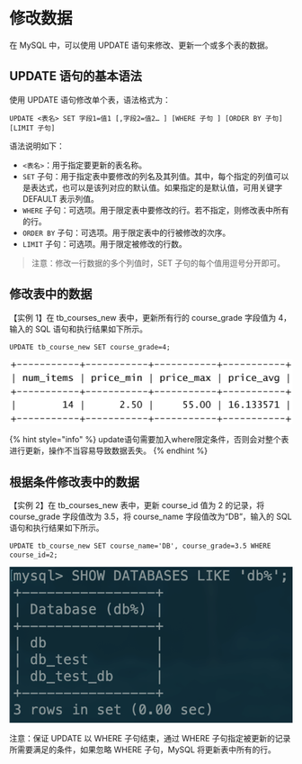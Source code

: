# 修改数据

在 MySQL 中，可以使用 UPDATE 语句来修改、更新一个或多个表的数据。

##  UPDATE 语句的基本语法

 使用 UPDATE 语句修改单个表，语法格式为：

```text
UPDATE <表名> SET 字段1=值1 [,字段2=值2… ] [WHERE 子句 ] [ORDER BY 子句] [LIMIT 子句]
```

 语法说明如下：

*  `<表名>`：用于指定要更新的表名称。
*  `SET` 子句：用于指定表中要修改的列名及其列值。其中，每个指定的列值可以是表达式，也可以是该列对应的默认值。如果指定的是默认值，可用关键字 DEFAULT 表示列值。
*  `WHERE` 子句：可选项。用于限定表中要修改的行。若不指定，则修改表中所有的行。
*  `ORDER BY` 子句：可选项。用于限定表中的行被修改的次序。
*  `LIMIT` 子句：可选项。用于限定被修改的行数。

> 注意：修改一行数据的多个列值时，SET 子句的每个值用逗号分开即可。

##  修改表中的数据

 【实例 1】在 tb\_courses\_new 表中，更新所有行的 course\_grade 字段值为 4，输入的 SQL 语句和执行结果如下所示。

```text
UPDATE tb_course_new SET course_grade=4;
```

![](../.gitbook/assets/image%20%28123%29.png)

{% hint style="info" %}
update语句需要加入where限定条件，否则会对整个表进行更新，操作不当容易导致数据丢失。
{% endhint %}

##  根据条件修改表中的数据

 【实例 2】在 tb\_courses\_new 表中，更新 course\_id 值为 2 的记录，将 course\_grade 字段值改为 3.5，将 course\_name 字段值改为“DB”，输入的 SQL 语句和执行结果如下所示。

```text
UPDATE tb_course_new SET course_name='DB', course_grade=3.5 WHERE course_id=2;
```

![](../.gitbook/assets/image%20%287%29.png)

 注意：保证 UPDATE 以 WHERE 子句结束，通过 WHERE 子句指定被更新的记录所需要满足的条件，如果忽略 WHERE 子句，MySQL 将更新表中所有的行。

